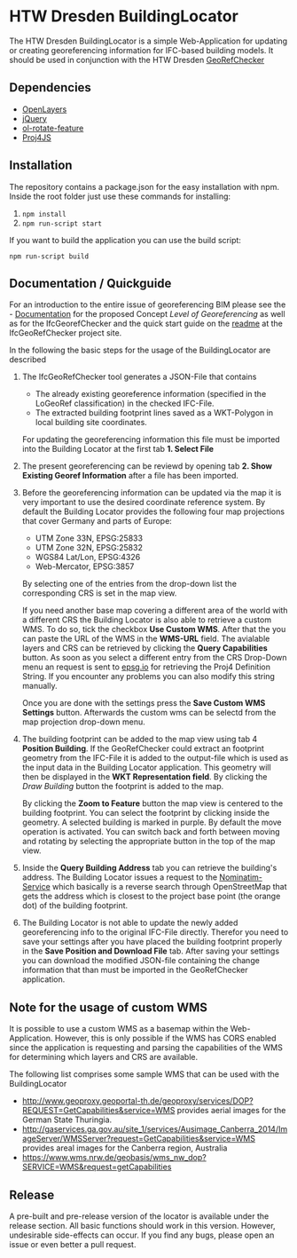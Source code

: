 # HTW Dresden BuildingLocator

The HTW Dresden BuildingLocator is a simple Web-Application for updating or creating georeferencing information for IFC-based building models. It should be used in conjunction with the HTW Dresden [GeoRefChecker](https://github.com/dd-bim/IfcGeoRef)



## Dependencies

- [OpenLayers](https://openlayers.org)
- [jQuery](https://jquery.com)
- [ol-rotate-feature](https://ghettovoice.github.io/ol-rotate-feature/)
- [Proj4JS](http://proj4js.org)

## Installation 

The repository contains a package.json for the easy installation with npm. Inside the root folder just use these commands for installing:

1. `npm install`
2. `npm run-script start`

If you want to build the application you can use the build script:

`npm run-script build`



## Documentation / Quickguide

For an introduction to the entire issue of georeferencing BIM please see the 
    - [Documentation](https://github.com/dd-bim/IfcGeoRef/blob/master/Documentation_v3.md) for the proposed Concept *Level of Georeferencing* as well as for the IfcGeorefChecker and the quick start guide on the [readme](https://github.com/dd-bim/IfcGeoRef) at the IfcGeoRefChecker project site. 

In the following the basic steps for the usage of the BuildingLocator are described
1. The IfcGeoRefChecker tool generates a JSON-File that contains 
   - The already existing georeference information (specified in the LoGeoRef classification) in the checked IFC-File. 
   - The extracted building footprint lines saved as a WKT-Polygon in local building site coordinates. 
   
   For updating the georeferencing information this file must be imported into the Building Locator at the first tab **1. Select File**

2. The present georeferencing can be reviewd by opening tab **2. Show Existing Georef Information** after a file has been imported.

3. Before the georeferencing information can be updated via the map it is very important to use the desired coordinate reference system. By default the Building Locator provides the following four map projections that cover Germany and parts of Europe:
    - UTM Zone 33N, EPSG:25833
    - UTM Zone 32N, EPSG:25832
    - WGS84 Lat/Lon, EPSG:4326
    - Web-Mercator, EPSG:3857

    By selecting one of the entries from the drop-down list the corresponding CRS is set in the map view.

    If you need another base map covering a different area of the world with a different CRS the Building Locator is also able to retrieve a custom WMS. To do so, tick the checkbox **Use Custom WMS**. After that the you can paste the URL of the WMS in the **WMS-URL** field. The avialable layers and CRS can be retrieved by clicking the **Query Capabilities** button. As soon as you select a different entry from the CRS Drop-Down menu an request is sent to [epsg.io](http://epsg.io) for retrieving the Proj4 Definition String. If you encounter any problems you can also modify this string manually.
    
    Once you are done with the settings press the **Save Custom WMS Settings** button. Afterwards the custom wms can be selectd from the map projection drop-down menu.  

4. The building footprint can be added to the map view using tab 4 **Position Building**. If the GeoRefChecker could extract an footprint geometry from the     IFC-File it is added to the output-file which is used as the input data in the Building Locator application. This geometry will then be displayed in         the **WKT Representation field**. By clicking the *Draw Building* button the footprint is added to the map.

   By clicking the **Zoom to Feature** button the map view is centered to the building footprint. You can select the footprint by clicking inside the geometry. A selected building is marked in purple. By default the move operation is activated. You can switch back and forth between moving and rotating by selecting the appropriate button in the top of the map view. 

5. Inside the **Query Building Address** tab you can retrieve the building's address. The Building Locator issues a request to the [Nominatim-Service](https://nominatim.org) which basically is a reverse search through OpenStreetMap that gets the address which is closest to the project base point (the orange dot)      of the building footprint.  

6. The Building Locator is not able to update the newly added georeferencing info to the original IFC-File directly. Therefor you need to save your settings    after you have placed the building footprint properly in the **Save Position and Download File** tab. After saving your settings you can download the          modified JSON-file containing the change information that than must be imported in the GeoRefChecker application. 



## Note for the usage of custom WMS
It is possible to use a custom WMS as a basemap within the Web-Application. However, this is only possible if the WMS has CORS enabled since the application is requesting and parsing the capabilities of the WMS for determining which layers and CRS are available. 

The following list comprises some sample WMS that can be used with the BuildingLocator
- http://www.geoproxy.geoportal-th.de/geoproxy/services/DOP?REQUEST=GetCapabilities&service=WMS provides aerial images for the German State Thuringia.
- http://gaservices.ga.gov.au/site_1/services/Ausimage_Canberra_2014/ImageServer/WMSServer?request=GetCapabilities&service=WMS provides areal images for the Canberra region, Australia
- https://www.wms.nrw.de/geobasis/wms_nw_dop?SERVICE=WMS&request=getCapabilities



## Release

A pre-built and pre-release version of the locator is available under the release section. All basic functions should work in this version. However, undesirable side-effects can occur. If you find any bugs, please open an issue or even better a pull request.

